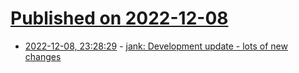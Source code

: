 # [Published on 2022-12-08](index.md)

* [2022-12-08, 23:28:29](https://lobste.rs/s/fnr76f/jank_development_update_lots_new_changes) - [jank: Development update - lots of new changes](https://jank-lang.org/blog/2022-12-08-progress-update/)
